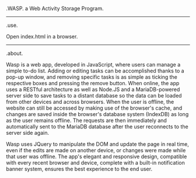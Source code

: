 .WASP. a Web Activity Storage Program.
___
.use.

Open index.html in a browser.
___
.about.

Wasp is a web app, developed in JavaScript, where users can manage a simple to-do list. Adding or editing tasks can be accomplished thanks to a pop-up window, and removing specific tasks is as simple as ticking the respective boxes and pressing the remove button. When online, the app uses a RESTful architecture as well as Node.JS and a MariaDB-powered server side to save tasks to a distant database so the data can be loaded from other devices and across browsers. When the user is offline, the website can still be accessed by making use of the browser's cache, and changes are saved inside the browser's database system (IndexDB) as long as the user remains offline. The requests are then immediately and automatically sent to the MariaDB database after the user reconnects to the server side again.

Wasp uses JQuery to manipulate the DOM and update the page in real time, even if the edits are made on another device, or changes were made while that user was offline. The app's elegant and responsive design, compatible with every recent browser and device, complete with a built-in notification banner system, ensures the best experience to the end user.